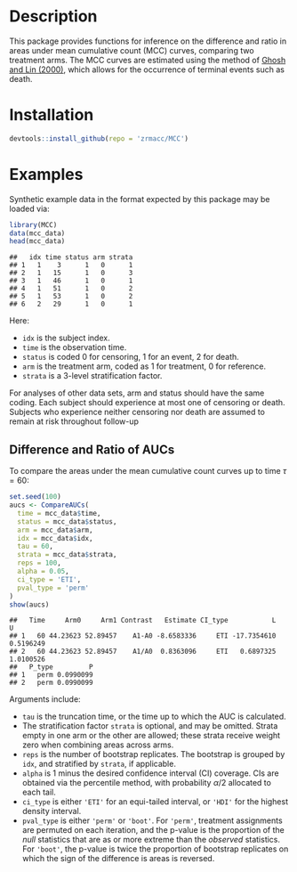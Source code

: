 # Description

This package provides functions for inference on the difference and ratio in areas under mean cumulative count (MCC) curves, comparing two treatment arms. The MCC curves are estimated using the method of [Ghosh and Lin (2000)](https://onlinelibrary.wiley.com/doi/abs/10.1111/j.0006-341X.2000.00554.x), which allows for the occurrence of terminal events such as death. 

# Installation


```r
devtools::install_github(repo = 'zrmacc/MCC')
```

# Examples

Synthetic example data in the format expected by this package may be loaded via:


```r
library(MCC)
data(mcc_data)
head(mcc_data)
```

```
##   idx time status arm strata
## 1   1    3      1   0      1
## 2   1   15      1   0      3
## 3   1   46      1   0      1
## 4   1   51      1   0      2
## 5   1   53      1   0      2
## 6   2   29      1   0      1
```

Here: 

* `idx` is the subject index. 
* `time` is the observation time. 
* `status` is coded 0 for censoring, 1 for an event, 2 for death.
* `arm` is the treatment arm, coded as 1 for treatment, 0 for reference. 
* `strata` is a 3-level stratification factor. 

For analyses of other data sets, arm and status should have the same coding. Each subject should experience at most one of censoring or death. Subjects who experience neither censoring nor death are assumed to remain at risk throughout follow-up 

## Difference and Ratio of AUCs

To compare the areas under the mean cumulative count curves up to time $\tau = 60$: 

```r
set.seed(100)
aucs <- CompareAUCs(
  time = mcc_data$time,
  status = mcc_data$status,
  arm = mcc_data$arm,
  idx = mcc_data$idx,
  tau = 60,
  strata = mcc_data$strata,
  reps = 100,
  alpha = 0.05,
  ci_type = 'ETI',
  pval_type = 'perm'
)
show(aucs)
```

```
##   Time     Arm0     Arm1 Contrast   Estimate CI_type           L         U
## 1   60 44.23623 52.89457    A1-A0 -8.6583336     ETI -17.7354610 0.5196249
## 2   60 44.23623 52.89457    A1/A0  0.8363096     ETI   0.6897325 1.0100526
##   P_type         P
## 1   perm 0.0990099
## 2   perm 0.0990099
```

Arguments include: 

* `tau` is the truncation time, or the time up to which the AUC is calculated. 
* The stratification factor `strata` is optional, and may be omitted. Strata empty in one arm or the other are allowed; these strata receive weight zero when combining areas across arms.
* `reps` is the number of bootstrap replicates. The bootstrap is grouped by `idx`, and stratified by `strata`, if applicable. 
* `alpha` is 1 minus the desired confidence interval (CI) coverage. CIs are obtained via the percentile method, with probability $\alpha / 2$ allocated to each tail. 
* `ci_type` is either `'ETI'` for an equi-tailed interval, or `'HDI'` for the highest density interval.
* `pval_type` is either `'perm'` or `'boot'`. For `'perm'`, treatment assignments are permuted on each iteration, and the p-value is the proportion of the *null* statistics that are as or more extreme than the *observed* statistics. For `'boot'`, the p-value is twice the proportion of bootstrap replicates on which the sign of the difference is areas is reversed. 

